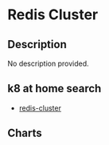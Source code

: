 # Redis Cluster

## Description

No description provided.

## k8 at home search

- [redis-cluster](https://nanne.dev/k8s-at-home-search/#/redis-cluster)

## Charts


